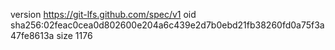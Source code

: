 version https://git-lfs.github.com/spec/v1
oid sha256:02feac0cea0d802600e204a6c439e2d7b0ebd21fb38260fd0a75f3a47fe8613a
size 1176
